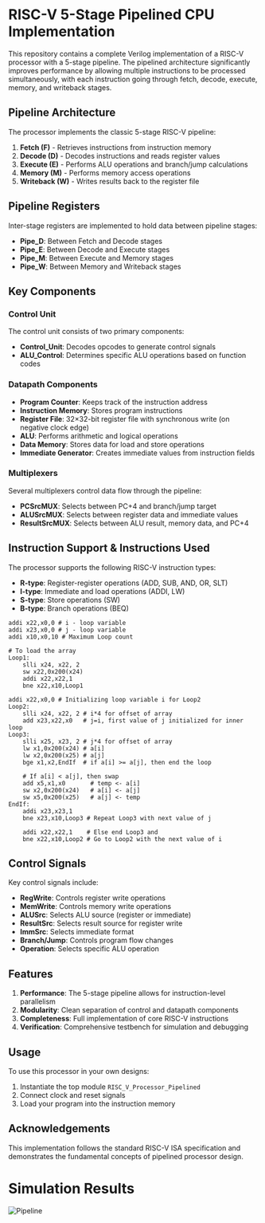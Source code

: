 # RISC-V 5-Stage Pipelined CPU Implementation

This repository contains a complete Verilog implementation of a RISC-V processor with a 5-stage pipeline. The pipelined architecture significantly improves performance by allowing multiple instructions to be processed simultaneously, with each instruction going through fetch, decode, execute, memory, and writeback stages.

## Pipeline Architecture

The processor implements the classic 5-stage RISC-V pipeline:

1. **Fetch (F)** - Retrieves instructions from instruction memory
2. **Decode (D)** - Decodes instructions and reads register values
3. **Execute (E)** - Performs ALU operations and branch/jump calculations
4. **Memory (M)** - Performs memory access operations
5. **Writeback (W)** - Writes results back to the register file

## Pipeline Registers

Inter-stage registers are implemented to hold data between pipeline stages:

- **Pipe_D**: Between Fetch and Decode stages
- **Pipe_E**: Between Decode and Execute stages
- **Pipe_M**: Between Execute and Memory stages
- **Pipe_W**: Between Memory and Writeback stages

## Key Components

### Control Unit
The control unit consists of two primary components:
- **Control_Unit**: Decodes opcodes to generate control signals
- **ALU_Control**: Determines specific ALU operations based on function codes

### Datapath Components
- **Program Counter**: Keeps track of the instruction address
- **Instruction Memory**: Stores program instructions
- **Register File**: 32×32-bit register file with synchronous write (on negative clock edge)
- **ALU**: Performs arithmetic and logical operations
- **Data Memory**: Stores data for load and store operations
- **Immediate Generator**: Creates immediate values from instruction fields

### Multiplexers
Several multiplexers control data flow through the pipeline:
- **PCSrcMUX**: Selects between PC+4 and branch/jump target
- **ALUSrcMUX**: Selects between register data and immediate values
- **ResultSrcMUX**: Selects between ALU result, memory data, and PC+4

## Instruction Support & Instructions Used

The processor supports the following RISC-V instruction types:
- **R-type**: Register-register operations (ADD, SUB, AND, OR, SLT)
- **I-type**: Immediate and load operations (ADDI, LW)
- **S-type**: Store operations (SW)
- **B-type**: Branch operations (BEQ)

```
addi x22,x0,0 # i - loop variable
addi x23,x0,0 # j - loop variable
addi x10,x0,10 # Maximum Loop count

# To load the array
Loop1:
    slli x24, x22, 2
    sw x22,0x200(x24)
    addi x22,x22,1
    bne x22,x10,Loop1

addi x22,x0,0 # Initializing loop variable i for Loop2
Loop2:
    slli x24, x22, 2 # i*4 for offset of array
    add x23,x22,x0   # j=i, first value of j initialized for inner loop
Loop3:
    slli x25, x23, 2 # j*4 for offset of array
    lw x1,0x200(x24) # a[i]
    lw x2,0x200(x25) # a[j]
    bge x1,x2,EndIf  # if a[i] >= a[j], then end the loop

    # If a[i] < a[j], then swap
    add x5,x1,x0       # temp <- a[i]
    sw x2,0x200(x24)   # a[i] <- a[j]
    sw x5,0x200(x25)   # a[j] <- temp
EndIf:
    addi x23,x23,1
    bne x23,x10,Loop3 # Repeat Loop3 with next value of j

    addi x22,x22,1    # Else end Loop3 and
    bne x22,x10,Loop2 # Go to Loop2 with the next value of i
```

## Control Signals

Key control signals include:
- **RegWrite**: Controls register write operations
- **MemWrite**: Controls memory write operations
- **ALUSrc**: Selects ALU source (register or immediate)
- **ResultSrc**: Selects result source for register write
- **ImmSrc**: Selects immediate format
- **Branch/Jump**: Controls program flow changes
- **Operation**: Selects specific ALU operation

## Features

1. **Performance**: The 5-stage pipeline allows for instruction-level parallelism
2. **Modularity**: Clean separation of control and datapath components
3. **Completeness**: Full implementation of core RISC-V instructions
4. **Verification**: Comprehensive testbench for simulation and debugging

## Usage

To use this processor in your own designs:
1. Instantiate the top module `RISC_V_Processor_Pipelined`
2. Connect clock and reset signals
3. Load your program into the instruction memory

## Acknowledgements

This implementation follows the standard RISC-V ISA specification and demonstrates the fundamental concepts of pipelined processor design.

# Simulation Results
![Pipeline](https://github.com/user-attachments/assets/e56f8bff-b9b0-4b04-a042-606891447cd9)
